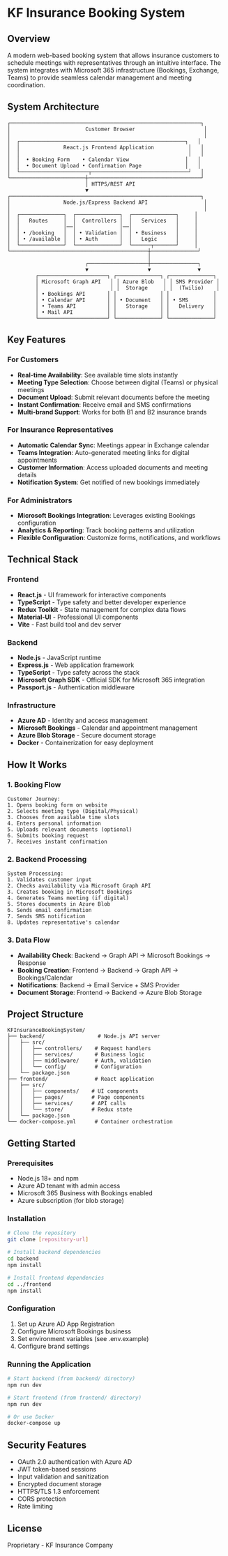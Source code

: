 # KF Insurance Booking System

## Overview
A modern web-based booking system that allows insurance customers to schedule meetings with representatives through an intuitive interface. The system integrates with Microsoft 365 infrastructure (Bookings, Exchange, Teams) to provide seamless calendar management and meeting coordination.

## System Architecture

```
┌─────────────────────────────────────────────────────────────┐
│                        Customer Browser                      │
│                                                              │
│  ┌─────────────────────────────────────────────────────┐   │
│  │              React.js Frontend Application           │   │
│  │                                                      │   │
│  │  • Booking Form    • Calendar View                  │   │
│  │  • Document Upload • Confirmation Page              │   │
│  └──────────────────────┬───────────────────────────────┘   │
└────────────────────────┼────────────────────────────────────┘
                         │ HTTPS/REST API
                         ▼
┌─────────────────────────────────────────────────────────────┐
│                 Node.js/Express Backend API                  │
│                                                              │
│  ┌──────────────┐  ┌──────────────┐  ┌──────────────┐     │
│  │   Routes     │  │  Controllers │  │   Services   │     │
│  │              │──│              │──│              │     │
│  │ • /booking   │  │ • Validation │  │ • Business   │     │
│  │ • /available │  │ • Auth       │  │   Logic      │     │
│  └──────────────┘  └──────────────┘  └──────┬───────┘     │
└────────────────────────────────────────────┼───────────────┘
                                             │
                         ┌───────────────────┼───────────────┐
                         ▼                   ▼               ▼
         ┌──────────────────────┐ ┌──────────────┐ ┌──────────────┐
         │ Microsoft Graph API   │ │ Azure Blob   │ │ SMS Provider │
         │                       │ │  Storage     │ │  (Twilio)    │
         │ • Bookings API       │ │              │ │              │
         │ • Calendar API       │ │ • Document   │ │ • SMS        │
         │ • Teams API          │ │   Storage    │ │   Delivery   │
         │ • Mail API           │ │              │ │              │
         └──────────────────────┘ └──────────────┘ └──────────────┘
```

## Key Features

### For Customers
- **Real-time Availability**: See available time slots instantly
- **Meeting Type Selection**: Choose between digital (Teams) or physical meetings
- **Document Upload**: Submit relevant documents before the meeting
- **Instant Confirmation**: Receive email and SMS confirmations
- **Multi-brand Support**: Works for both B1 and B2 insurance brands

### For Insurance Representatives
- **Automatic Calendar Sync**: Meetings appear in Exchange calendar
- **Teams Integration**: Auto-generated meeting links for digital appointments
- **Customer Information**: Access uploaded documents and meeting details
- **Notification System**: Get notified of new bookings immediately

### For Administrators
- **Microsoft Bookings Integration**: Leverages existing Bookings configuration
- **Analytics & Reporting**: Track booking patterns and utilization
- **Flexible Configuration**: Customize forms, notifications, and workflows

## Technical Stack

### Frontend
- **React.js** - UI framework for interactive components
- **TypeScript** - Type safety and better developer experience
- **Redux Toolkit** - State management for complex data flows
- **Material-UI** - Professional UI components
- **Vite** - Fast build tool and dev server

### Backend
- **Node.js** - JavaScript runtime
- **Express.js** - Web application framework
- **TypeScript** - Type safety across the stack
- **Microsoft Graph SDK** - Official SDK for Microsoft 365 integration
- **Passport.js** - Authentication middleware

### Infrastructure
- **Azure AD** - Identity and access management
- **Microsoft Bookings** - Calendar and appointment management
- **Azure Blob Storage** - Secure document storage
- **Docker** - Containerization for easy deployment

## How It Works

### 1. Booking Flow
```
Customer Journey:
1. Opens booking form on website
2. Selects meeting type (Digital/Physical)
3. Chooses from available time slots
4. Enters personal information
5. Uploads relevant documents (optional)
6. Submits booking request
7. Receives instant confirmation
```

### 2. Backend Processing
```
System Processing:
1. Validates customer input
2. Checks availability via Microsoft Graph API
3. Creates booking in Microsoft Bookings
4. Generates Teams meeting (if digital)
5. Stores documents in Azure Blob
6. Sends email confirmation
7. Sends SMS notification
8. Updates representative's calendar
```

### 3. Data Flow
- **Availability Check**: Backend → Graph API → Microsoft Bookings → Response
- **Booking Creation**: Frontend → Backend → Graph API → Bookings/Calendar
- **Notifications**: Backend → Email Service + SMS Provider
- **Document Storage**: Frontend → Backend → Azure Blob Storage

## Project Structure
```
KFInsuranceBookingSystem/
├── backend/                 # Node.js API server
│   ├── src/
│   │   ├── controllers/    # Request handlers
│   │   ├── services/       # Business logic
│   │   ├── middleware/     # Auth, validation
│   │   └── config/         # Configuration
│   └── package.json
├── frontend/               # React application
│   ├── src/
│   │   ├── components/    # UI components
│   │   ├── pages/         # Page components
│   │   ├── services/      # API calls
│   │   └── store/         # Redux state
│   └── package.json
└── docker-compose.yml      # Container orchestration
```

## Getting Started

### Prerequisites
- Node.js 18+ and npm
- Azure AD tenant with admin access
- Microsoft 365 Business with Bookings enabled
- Azure subscription (for blob storage)

### Installation
```bash
# Clone the repository
git clone [repository-url]

# Install backend dependencies
cd backend
npm install

# Install frontend dependencies
cd ../frontend
npm install
```

### Configuration
1. Set up Azure AD App Registration
2. Configure Microsoft Bookings business
3. Set environment variables (see .env.example)
4. Configure brand settings

### Running the Application
```bash
# Start backend (from backend/ directory)
npm run dev

# Start frontend (from frontend/ directory)
npm run dev

# Or use Docker
docker-compose up
```

## Security Features
- OAuth 2.0 authentication with Azure AD
- JWT token-based sessions
- Input validation and sanitization
- Encrypted document storage
- HTTPS/TLS 1.3 enforcement
- CORS protection
- Rate limiting

## License
Proprietary - KF Insurance Company